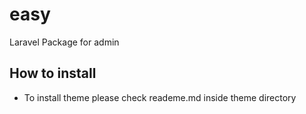 # easy
Laravel Package for admin 

## How to install
- To install theme please check reademe.md inside theme directory